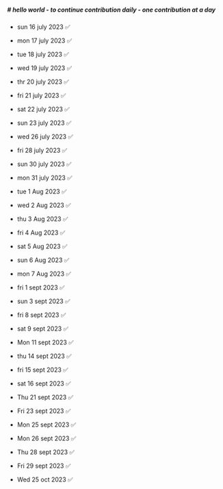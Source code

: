 ##### # hello world - to continue contribution daily - one contribution at a day

- sun 16 july 2023 ✅
- mon 17 july 2023 ✅
- tue 18 july 2023 ✅
- wed 19 july 2023 ✅
- thr 20 july 2023 ✅
- fri 21 july 2023 ✅
- sat 22 july 2023 ✅
- sun 23 july 2023 ✅
- wed 26 july 2023 ✅
- fri 28 july 2023 ✅
- sun 30 july 2023 ✅
- mon 31 july 2023 ✅
- tue 1 Aug 2023 ✅
- wed 2 Aug 2023 ✅
- thu 3 Aug 2023 ✅
- fri 4 Aug 2023 ✅
- sat 5 Aug 2023 ✅
- sun 6 Aug 2023 ✅
- mon 7 Aug 2023 ✅

- fri 1 sept 2023 ✅
- sun 3 sept 2023 ✅
- fri 8 sept 2023 ✅
- sat 9 sept 2023 ✅
- Mon 11 sept 2023 ✅
- thu 14 sept 2023 ✅
- fri 15 sept 2023 ✅
- sat 16 sept 2023 ✅
- Thu 21 sept 2023 ✅
- Fri 23 sept 2023 ✅
- Mon 25 sept 2023 ✅
- Mon 26 sept 2023 ✅
- Thu 28 sept 2023 ✅
- Fri 29 sept 2023 ✅
- Wed 25 oct 2023 ✅



